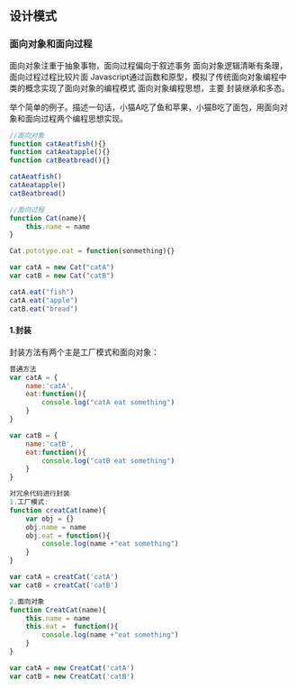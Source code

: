 ## 设计模式

### 面向对象和面向过程

面向对象注重于抽象事物，面向过程偏向于叙述事务
面向对象逻辑清晰有条理，面向过程过程比较片面
Javascript通过函数和原型，模拟了传统面向对象编程中类的概念实现了面向对象的编程模式
面向对象编程思想，主要 封装继承和多态。

举个简单的例子。描述一句话，小猫A吃了鱼和苹果，小猫B吃了面包，用面向对象和面向过程两个编程思想实现。

```javascript
//面向对象
function catAeatfish(){}
function catAeatapple(){}
function catBeatbread(){}

catAeatfish()
catAeatapple()
catBeatbread()

//面向过程
function Cat(name){
    this.name = name
}

Cat.pototype.eat = function(sonmething){}

var catA = new Cat("catA")
var catB = new Cat("catB")

catA.eat("fish")
catA.eat("apple")
catB.eat("bread")
```
#### 1.封装

封装方法有两个主是工厂模式和面向对象：

```javascript
普通方法
var catA = {
    name:'catA',
    eat:function(){
        console.log("catA eat something")
    }
}

var catB = {
    name:'catB',
    eat:function(){
        console.log("catB eat something")
    }
}

对冗余代码进行封装
1.工厂模式:
function creatCat(name){
    var obj = {}
    obj.name = name
    obj.eat = function(){
        console.log(name +"eat something")
    }
}

var catA = creatCat('catA')
var catB = creatCat('catB')

2.面向对象
function CreatCat(name){
    this.name = name
    this.eat =  function(){
        console.log(name +"eat something")
    }
}

var catA = new CreatCat('catA')
var catB = new CreatCat('catB')


```

